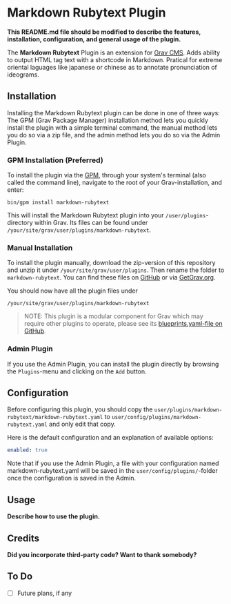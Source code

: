# Markdown Rubytext Plugin

**This README.md file should be modified to describe the features, installation, configuration, and general usage of the plugin.**

The **Markdown Rubytext** Plugin is an extension for [Grav CMS](http://github.com/getgrav/grav). Adds ability to output <ruby> HTML tag text with a shortcode in Markdown. Pratical for extreme oriental laguages like japanese or chinese as to annotate pronunciation of ideograms.

## Installation

Installing the Markdown Rubytext plugin can be done in one of three ways: The GPM (Grav Package Manager) installation method lets you quickly install the plugin with a simple terminal command, the manual method lets you do so via a zip file, and the admin method lets you do so via the Admin Plugin.

### GPM Installation (Preferred)

To install the plugin via the [GPM](http://learn.getgrav.org/advanced/grav-gpm), through your system's terminal (also called the command line), navigate to the root of your Grav-installation, and enter:

    bin/gpm install markdown-rubytext

This will install the Markdown Rubytext plugin into your `/user/plugins`-directory within Grav. Its files can be found under `/your/site/grav/user/plugins/markdown-rubytext`.

### Manual Installation

To install the plugin manually, download the zip-version of this repository and unzip it under `/your/site/grav/user/plugins`. Then rename the folder to `markdown-rubytext`. You can find these files on [GitHub](https://github.com/tidiview/grav-plugin-markdown-rubytext) or via [GetGrav.org](http://getgrav.org/downloads/plugins#extras).

You should now have all the plugin files under

    /your/site/grav/user/plugins/markdown-rubytext
	
> NOTE: This plugin is a modular component for Grav which may require other plugins to operate, please see its [blueprints.yaml-file on GitHub](https://github.com/tidiview/grav-plugin-markdown-rubytext/blob/master/blueprints.yaml).

### Admin Plugin

If you use the Admin Plugin, you can install the plugin directly by browsing the `Plugins`-menu and clicking on the `Add` button.

## Configuration

Before configuring this plugin, you should copy the `user/plugins/markdown-rubytext/markdown-rubytext.yaml` to `user/config/plugins/markdown-rubytext.yaml` and only edit that copy.

Here is the default configuration and an explanation of available options:

```yaml
enabled: true
```

Note that if you use the Admin Plugin, a file with your configuration named markdown-rubytext.yaml will be saved in the `user/config/plugins/`-folder once the configuration is saved in the Admin.

## Usage

**Describe how to use the plugin.**

## Credits

**Did you incorporate third-party code? Want to thank somebody?**

## To Do

- [ ] Future plans, if any

